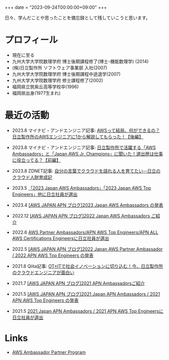 +++
date = "2023-09-24T00:00:00+09:00"
+++

日々、学んだことや思ったことを備忘録として残していこうと思います。

# プロフィール
- 現在に至る
- 九州大学大学院数理学府 博士後期課程修了(博士-機能数理学) (2014)
- (株)日立製作所 ソフトウェア事業部 入社(2007)
- 九州大学大学院数理学府 博士後期課程中途退学(2007)
- 九州大学大学院数理学府 修士課程修了(2002)
- 福岡県立筑紫丘高等学校卒(1996)
- 福岡県出身(1977生まれ)


# 最近の活動
- 2023.8 マイナビ・アンドエンジニア記事: [AWSって結局、何ができるの？日立製作所のAWSエンジニアに1から解説してもらった！【後編】](https://and-engineer.com/articles/ZP7PSBQAACMAyjIT)
- 2023.8 マイナビ・アンドエンジニア記事: [日立製作所で活躍する「AWS Ambassadors」と「Japan AWS Jr. Champions」に聞いた！選出歴は仕事に役立ってる？【前編】](https://and-engineer.com/articles/ZP7BIhQAACcAye7y)
- 2023.8 ZDNET記事: [自分の言葉でクラウドを語れる人を育てたい--日立のクラウド人財育成記](https://japan.zdnet.com/article/35207515/)
- 2023.5 [「2023 Japan AWS Ambassadors」「2023 Japan AWS Top Engineers」他に日立社員が選出](https://www.hitachi.co.jp/products/it/harmonious/cloud/news/2023/info_2305_01.html?it0509)
- 2023.4 [[AWS JAPAN APN ブログ]2023 Japan AWS Ambassadors の発表](https://aws.amazon.com/jp/blogs/psa/2023-japan-aws-ambassadors/)
- 2022.12 [[AWS JAPAN APN ブログ]2022 Japan AWS Ambassadors ご紹介](https://aws.amazon.com/jp/blogs/psa/aws-ambassadors-2022/)
- 2022.6 [AWS Partner Ambassadors/APN AWS Top Engineers/APN ALL AWS Certifications Engineersに日立社員が選出](https://www.hitachi.co.jp/products/it/harmonious/cloud/news/2022/info_2206_01.html)
- 2022.5 [[AWS JAPAN APN ブログ]2022 Japan AWS Partner Ambassador / 2022 APN AWS Top Engineers の発表](https://aws.amazon.com/jp/blogs/psa/2022-japan-aws-partner-ambassador-2022-apn-aws-top-engineers/)

- 2021.8 Qiita記事: [OT×ITで社会イノベーションに切り込む！今、日立製作所のクラウドエンジニアが面白い](https://workq.qiita.com/interview/202108-hitachi-3/)
- 2021.7 [[AWS JAPAN APN ブログ]2021 APN Ambassadorsご紹介](https://aws.amazon.com/jp/blogs/psa/apn-ambassadors-2021/)
- 2021.5 [[AWS JAPAN APN ブログ]2021 Japan APN Ambassadors / 2021 APN AWS Top Engineers の発表](https://aws.amazon.com/jp/blogs/psa/apn-engineers-award-2021/)
- 2021.5 [2021 Japan APN Ambassadors / 2021 APN AWS Top Engineersに日立社員が選出](https://www.hitachi.co.jp/products/it/harmonious/cloud/news/2021/info_2105.html)

# Links
- [AWS Ambassador Partner Program](https://aws.amazon.com/jp/partners/ambassadors/?cards-body.sort-by=item.additionalFields.ambassadorName&cards-body.sort-order=asc&awsf.apn-ambassadors-location=*all&cards-body.q=japan&cards-body.q_operator=AND&awsm.page-cards-body=2)
